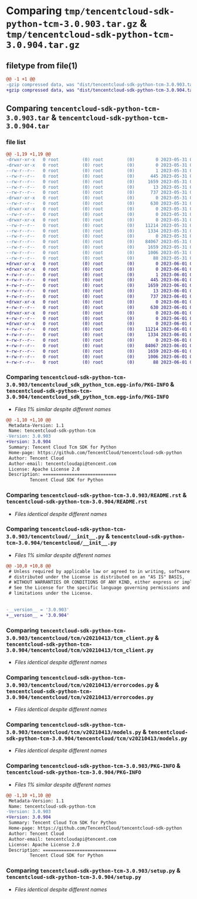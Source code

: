 # Comparing `tmp/tencentcloud-sdk-python-tcm-3.0.903.tar.gz` & `tmp/tencentcloud-sdk-python-tcm-3.0.904.tar.gz`

## filetype from file(1)

```diff
@@ -1 +1 @@
-gzip compressed data, was "dist/tencentcloud-sdk-python-tcm-3.0.903.tar", last modified: Wed May 31 02:21:36 2023, max compression
+gzip compressed data, was "dist/tencentcloud-sdk-python-tcm-3.0.904.tar", last modified: Thu Jun  1 02:47:12 2023, max compression
```

## Comparing `tencentcloud-sdk-python-tcm-3.0.903.tar` & `tencentcloud-sdk-python-tcm-3.0.904.tar`

### file list

```diff
@@ -1,19 +1,19 @@
-drwxr-xr-x   0 root         (0) root         (0)        0 2023-05-31 02:21:36.000000 tencentcloud-sdk-python-tcm-3.0.903/
-drwxr-xr-x   0 root         (0) root         (0)        0 2023-05-31 02:21:36.000000 tencentcloud-sdk-python-tcm-3.0.903/tencentcloud_sdk_python_tcm.egg-info/
--rw-r--r--   0 root         (0) root         (0)        1 2023-05-31 02:21:36.000000 tencentcloud-sdk-python-tcm-3.0.903/tencentcloud_sdk_python_tcm.egg-info/dependency_links.txt
--rw-r--r--   0 root         (0) root         (0)      445 2023-05-31 02:21:36.000000 tencentcloud-sdk-python-tcm-3.0.903/tencentcloud_sdk_python_tcm.egg-info/SOURCES.txt
--rw-r--r--   0 root         (0) root         (0)     1659 2023-05-31 02:21:36.000000 tencentcloud-sdk-python-tcm-3.0.903/tencentcloud_sdk_python_tcm.egg-info/PKG-INFO
--rw-r--r--   0 root         (0) root         (0)       13 2023-05-31 02:21:36.000000 tencentcloud-sdk-python-tcm-3.0.903/tencentcloud_sdk_python_tcm.egg-info/top_level.txt
--rw-r--r--   0 root         (0) root         (0)      737 2023-05-31 02:21:36.000000 tencentcloud-sdk-python-tcm-3.0.903/README.rst
-drwxr-xr-x   0 root         (0) root         (0)        0 2023-05-31 02:21:36.000000 tencentcloud-sdk-python-tcm-3.0.903/tencentcloud/
--rw-r--r--   0 root         (0) root         (0)      630 2023-05-31 02:21:36.000000 tencentcloud-sdk-python-tcm-3.0.903/tencentcloud/__init__.py
-drwxr-xr-x   0 root         (0) root         (0)        0 2023-05-31 02:21:36.000000 tencentcloud-sdk-python-tcm-3.0.903/tencentcloud/tcm/
--rw-r--r--   0 root         (0) root         (0)        0 2023-05-31 02:21:36.000000 tencentcloud-sdk-python-tcm-3.0.903/tencentcloud/tcm/__init__.py
-drwxr-xr-x   0 root         (0) root         (0)        0 2023-05-31 02:21:36.000000 tencentcloud-sdk-python-tcm-3.0.903/tencentcloud/tcm/v20210413/
--rw-r--r--   0 root         (0) root         (0)    11214 2023-05-31 02:21:36.000000 tencentcloud-sdk-python-tcm-3.0.903/tencentcloud/tcm/v20210413/tcm_client.py
--rw-r--r--   0 root         (0) root         (0)     1334 2023-05-31 02:21:36.000000 tencentcloud-sdk-python-tcm-3.0.903/tencentcloud/tcm/v20210413/errorcodes.py
--rw-r--r--   0 root         (0) root         (0)        0 2023-05-31 02:21:36.000000 tencentcloud-sdk-python-tcm-3.0.903/tencentcloud/tcm/v20210413/__init__.py
--rw-r--r--   0 root         (0) root         (0)    84067 2023-05-31 02:21:36.000000 tencentcloud-sdk-python-tcm-3.0.903/tencentcloud/tcm/v20210413/models.py
--rw-r--r--   0 root         (0) root         (0)     1659 2023-05-31 02:21:36.000000 tencentcloud-sdk-python-tcm-3.0.903/PKG-INFO
--rw-r--r--   0 root         (0) root         (0)     1006 2023-05-31 02:21:36.000000 tencentcloud-sdk-python-tcm-3.0.903/setup.py
--rw-r--r--   0 root         (0) root         (0)       88 2023-05-31 02:21:36.000000 tencentcloud-sdk-python-tcm-3.0.903/setup.cfg
+drwxr-xr-x   0 root         (0) root         (0)        0 2023-06-01 02:47:12.000000 tencentcloud-sdk-python-tcm-3.0.904/
+drwxr-xr-x   0 root         (0) root         (0)        0 2023-06-01 02:47:12.000000 tencentcloud-sdk-python-tcm-3.0.904/tencentcloud_sdk_python_tcm.egg-info/
+-rw-r--r--   0 root         (0) root         (0)        1 2023-06-01 02:47:12.000000 tencentcloud-sdk-python-tcm-3.0.904/tencentcloud_sdk_python_tcm.egg-info/dependency_links.txt
+-rw-r--r--   0 root         (0) root         (0)      445 2023-06-01 02:47:12.000000 tencentcloud-sdk-python-tcm-3.0.904/tencentcloud_sdk_python_tcm.egg-info/SOURCES.txt
+-rw-r--r--   0 root         (0) root         (0)     1659 2023-06-01 02:47:12.000000 tencentcloud-sdk-python-tcm-3.0.904/tencentcloud_sdk_python_tcm.egg-info/PKG-INFO
+-rw-r--r--   0 root         (0) root         (0)       13 2023-06-01 02:47:12.000000 tencentcloud-sdk-python-tcm-3.0.904/tencentcloud_sdk_python_tcm.egg-info/top_level.txt
+-rw-r--r--   0 root         (0) root         (0)      737 2023-06-01 02:47:12.000000 tencentcloud-sdk-python-tcm-3.0.904/README.rst
+drwxr-xr-x   0 root         (0) root         (0)        0 2023-06-01 02:47:12.000000 tencentcloud-sdk-python-tcm-3.0.904/tencentcloud/
+-rw-r--r--   0 root         (0) root         (0)      630 2023-06-01 02:47:12.000000 tencentcloud-sdk-python-tcm-3.0.904/tencentcloud/__init__.py
+drwxr-xr-x   0 root         (0) root         (0)        0 2023-06-01 02:47:12.000000 tencentcloud-sdk-python-tcm-3.0.904/tencentcloud/tcm/
+-rw-r--r--   0 root         (0) root         (0)        0 2023-06-01 02:47:12.000000 tencentcloud-sdk-python-tcm-3.0.904/tencentcloud/tcm/__init__.py
+drwxr-xr-x   0 root         (0) root         (0)        0 2023-06-01 02:47:12.000000 tencentcloud-sdk-python-tcm-3.0.904/tencentcloud/tcm/v20210413/
+-rw-r--r--   0 root         (0) root         (0)    11214 2023-06-01 02:47:12.000000 tencentcloud-sdk-python-tcm-3.0.904/tencentcloud/tcm/v20210413/tcm_client.py
+-rw-r--r--   0 root         (0) root         (0)     1334 2023-06-01 02:47:12.000000 tencentcloud-sdk-python-tcm-3.0.904/tencentcloud/tcm/v20210413/errorcodes.py
+-rw-r--r--   0 root         (0) root         (0)        0 2023-06-01 02:47:12.000000 tencentcloud-sdk-python-tcm-3.0.904/tencentcloud/tcm/v20210413/__init__.py
+-rw-r--r--   0 root         (0) root         (0)    84067 2023-06-01 02:47:12.000000 tencentcloud-sdk-python-tcm-3.0.904/tencentcloud/tcm/v20210413/models.py
+-rw-r--r--   0 root         (0) root         (0)     1659 2023-06-01 02:47:12.000000 tencentcloud-sdk-python-tcm-3.0.904/PKG-INFO
+-rw-r--r--   0 root         (0) root         (0)     1006 2023-06-01 02:47:12.000000 tencentcloud-sdk-python-tcm-3.0.904/setup.py
+-rw-r--r--   0 root         (0) root         (0)       88 2023-06-01 02:47:12.000000 tencentcloud-sdk-python-tcm-3.0.904/setup.cfg
```

### Comparing `tencentcloud-sdk-python-tcm-3.0.903/tencentcloud_sdk_python_tcm.egg-info/PKG-INFO` & `tencentcloud-sdk-python-tcm-3.0.904/tencentcloud_sdk_python_tcm.egg-info/PKG-INFO`

 * *Files 1% similar despite different names*

```diff
@@ -1,10 +1,10 @@
 Metadata-Version: 1.1
 Name: tencentcloud-sdk-python-tcm
-Version: 3.0.903
+Version: 3.0.904
 Summary: Tencent Cloud Tcm SDK for Python
 Home-page: https://github.com/TencentCloud/tencentcloud-sdk-python
 Author: Tencent Cloud
 Author-email: tencentcloudapi@tencent.com
 License: Apache License 2.0
 Description: ============================
         Tencent Cloud SDK for Python
```

### Comparing `tencentcloud-sdk-python-tcm-3.0.903/README.rst` & `tencentcloud-sdk-python-tcm-3.0.904/README.rst`

 * *Files identical despite different names*

### Comparing `tencentcloud-sdk-python-tcm-3.0.903/tencentcloud/__init__.py` & `tencentcloud-sdk-python-tcm-3.0.904/tencentcloud/__init__.py`

 * *Files 1% similar despite different names*

```diff
@@ -10,8 +10,8 @@
 # Unless required by applicable law or agreed to in writing, software
 # distributed under the License is distributed on an "AS IS" BASIS,
 # WITHOUT WARRANTIES OR CONDITIONS OF ANY KIND, either express or implied.
 # See the License for the specific language governing permissions and
 # limitations under the License.
 
 
-__version__ = '3.0.903'
+__version__ = '3.0.904'
```

### Comparing `tencentcloud-sdk-python-tcm-3.0.903/tencentcloud/tcm/v20210413/tcm_client.py` & `tencentcloud-sdk-python-tcm-3.0.904/tencentcloud/tcm/v20210413/tcm_client.py`

 * *Files identical despite different names*

### Comparing `tencentcloud-sdk-python-tcm-3.0.903/tencentcloud/tcm/v20210413/errorcodes.py` & `tencentcloud-sdk-python-tcm-3.0.904/tencentcloud/tcm/v20210413/errorcodes.py`

 * *Files identical despite different names*

### Comparing `tencentcloud-sdk-python-tcm-3.0.903/tencentcloud/tcm/v20210413/models.py` & `tencentcloud-sdk-python-tcm-3.0.904/tencentcloud/tcm/v20210413/models.py`

 * *Files identical despite different names*

### Comparing `tencentcloud-sdk-python-tcm-3.0.903/PKG-INFO` & `tencentcloud-sdk-python-tcm-3.0.904/PKG-INFO`

 * *Files 1% similar despite different names*

```diff
@@ -1,10 +1,10 @@
 Metadata-Version: 1.1
 Name: tencentcloud-sdk-python-tcm
-Version: 3.0.903
+Version: 3.0.904
 Summary: Tencent Cloud Tcm SDK for Python
 Home-page: https://github.com/TencentCloud/tencentcloud-sdk-python
 Author: Tencent Cloud
 Author-email: tencentcloudapi@tencent.com
 License: Apache License 2.0
 Description: ============================
         Tencent Cloud SDK for Python
```

### Comparing `tencentcloud-sdk-python-tcm-3.0.903/setup.py` & `tencentcloud-sdk-python-tcm-3.0.904/setup.py`

 * *Files identical despite different names*

